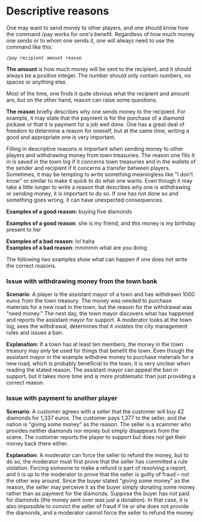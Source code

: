 # Descriptive reasons

One may want to send money to other players, and one should know how the command /pay works for one's benefit. Regardless of how much money one sends or to whom one sends it, one will always need to use the command like this:

`/pay recipient amount reason`&#x20;

**The amount** is how much money will be sent to the recipient, and it should always be a positive integer. The number should only contain numbers, no spaces or anything else.

Most of the time, one finds it quite obvious what the recipient and amount are, but on the other hand, reason can raise some questions.

**The reason** briefly describes why one sends money to the recipient. For example, it may state that the payment is for the purchase of a diamond pickaxe or that it is payment for a job well done. One has a great deal of freedom to determine a reason for oneself, but at the same time, writing a good and appropriate one is very important.

Filling in descriptive reasons is important when sending money to other players and withdrawing money from town treasuries. The reason one fills it in is saved in the town log if it concerns town treasuries and in the wallets of the sender and recipient if it concerns a transfer between players. Sometimes, it may be tempting to write something meaningless like "I don't know" or similar to make it quick to do what one wants. Even though it may take a little longer to write a reason that describes why one is withdrawing or sending money, it is important to do so. If one has not done so and something goes wrong, it can have unexpected consequences.

**Examples of a good reason:** buying five diamonds&#x20;

**Examples of a good reason**: she is my friend, and this money is my birthday present to her

**Examples of a bad reason:** lol haha \
**Examples of a bad reason**: mmmmm what are you doing

The following two examples show what can happen if one does not write the correct reasons.

### Issue with withdrawing money from the town bank&#x20;

**Scenario**: A player is the assistant mayor of a town and has withdrawn 1000 euros from the town treasury. The money was needed to purchase materials for a new road in the town, but the reason for the withdrawal was "need money." The next day, the town mayor discovers what has happened and reports the assistant mayor for support. A moderator looks at the town log, sees the withdrawal, determines that it violates the city management rules and issues a ban.

**Explanation:** If a town has at least ten members, the money in the town treasury may only be used for things that benefit the town. Even though the assistant mayor in the example withdrew money to purchase materials for a new road, which is probably beneficial to the town, it is very unclear when reading the stated reason. The assistant mayor can appeal the ban in support, but it takes more time and is more problematic than just providing a correct reason.

### Issue with payment to another player

&#x20;**Scenario**: A customer agrees with a seller that the customer will buy 42 diamonds for 1,337 euros. The customer pays 1,377 to the seller, and the nation is "giving some money" as the reason. The seller is a scammer who provides neither diamonds nor money but simply disappears from the scene. The customer reports the player to support but does not get their money back there either.

**Explanation**: A moderator can force the seller to refund the money, but to do so, the moderator must first prove that the seller has committed a rule violation. Forcing someone to make a refund is part of resolving a report, and it is up to the moderator to prove that the seller is guilty of fraud – not the other way around. Since the buyer stated "giving some money" as the reason, the seller may perceive it as the buyer simply donating some money rather than as payment for the diamonds. Suppose the buyer has not paid for diamonds (the money sent over was just a donation). In that case, it is also impossible to convict the seller of fraud if he or she does not provide the diamonds, and a moderator cannot force the seller to refund the money.
